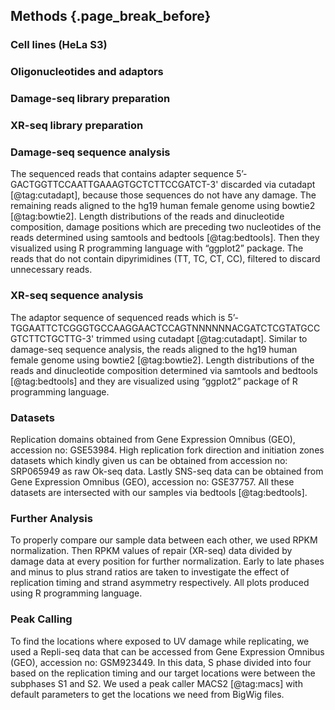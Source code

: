 ## Methods {.page_break_before}

### Cell lines (HeLa S3)

### Oligonucleotides and adaptors

### Damage-seq library preparation

### XR-seq library preparation

### Damage-seq sequence analysis

The sequenced reads that contains adapter sequence 
5’-GACTGGTTCCAATTGAAAGTGCTCTTCCGATCT-3' discarded via cutadapt [@tag:cutadapt], 
because those sequences do not have any damage. 
The remaining reads aligned to the hg19 human female genome using bowtie2 [@tag:bowtie2]. 
Length distributions of the reads and dinucleotide composition, damage positions 
which are preceding two nucleotides of the reads determined using samtools and bedtools [@tag:bedtools]. 
Then they visualized using R programming language with “ggplot2” package. 
The reads that do not contain dipyrimidines (TT, TC, CT, CC),
filtered to discard unnecessary reads.  

### XR-seq sequence analysis

The adaptor sequence of sequenced reads which is 
5’- TGGAATTCTCGGGTGCCAAGGAACTCCAGTNNNNNNACGATCTCGTATGCCGTCTTCTGCTTG-3' 
trimmed using cutadapt [@tag:cutadapt]. 
Similar to damage-seq sequence analysis, 
the reads aligned to the hg19 human female genome using bowtie2 [@tag:bowtie2]. 
Length distributions of the reads and dinucleotide composition determined 
via samtools and bedtools [@tag:bedtools] 
and they are visualized using “ggplot2” package of R programming language.

### Datasets

Replication domains obtained from Gene Expression Omnibus (GEO), accession no: GSE53984. 
High replication fork direction and initiation zones datasets 
which kindly given us can be obtained from accession no: SRP065949 as raw Ok-seq data. 
Lastly SNS-seq data can be obtained from Gene Expression Omnibus (GEO), accession no: GSE37757. 
All these datasets are intersected with our samples via bedtools [@tag:bedtools]. 

### Further Analysis

To properly compare our sample data between each other, 
we used RPKM normalization. 
Then RPKM values of repair (XR-seq) data divided by damage data 
at every position for further normalization. 
Early to late phases and minus to plus strand ratios are taken 
to investigate the effect of replication timing and strand asymmetry respectively. 
All plots produced using R programming language.  

### Peak Calling

To find the locations where exposed to UV damage while replicating, 
we used a Repli-seq data that can be accessed from Gene Expression Omnibus (GEO), accession no: GSM923449. 
In this data, S phase divided into four based on the replication timing 
and our target locations were between the subphases S1 and S2. 
We used a peak caller MACS2 [@tag:macs] with default parameters 
to get the locations we need from BigWig files. 